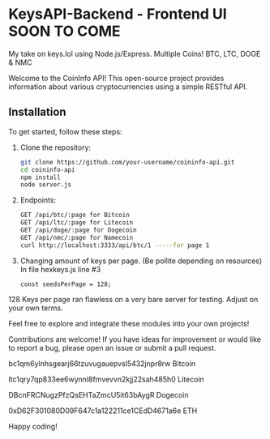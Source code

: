 # KeysAPI-Backend - Frontend UI SOON TO COME
My take on keys.lol using Node.js/Express. Multiple Coins! BTC, LTC, DOGE &amp; NMC

Welcome to the CoinInfo API! This open-source project provides information about various cryptocurrencies using a simple RESTful API.

## Installation

To get started, follow these steps:

1. Clone the repository:

   ```bash
   git clone https://github.com/your-username/coininfo-api.git
   cd coininfo-api
   npm install
   node server.js

2. Endpoints:
   ```bash
   GET /api/btc/:page for Bitcoin
   GET /api/ltc/:page for Litecoin
   GET /api/doge/:page for Dogecoin
   GET /api/nmc/:page for Namecoin
   curl http://localhost:3333/api/btc/1 -----for page 1

3. Changing amount of keys per page. (Be pollite depending on resources)
   In file hexkeys.js line #3
   ```
   const seedsPerPage = 128;
128 Keys per page ran flawless on a very bare server for testing. Adjust on your own terms.

Feel free to explore and integrate these modules into your own projects!

Contributions are welcome! If you have ideas for improvement or would like to report a bug, please open an issue or submit a pull request.

bc1qm6ylnhsgearj66tzuvugauepvsl5432jnpr8rw Bitcoin

ltc1qry7qp833ee6wynnl8fmvevvn2kjj22sah485h0 Litecoin

DBcnFRCNugzPfzQsEHTaZmcU5it63bAygR Dogecoin

0xD62F301080D09F647c1a122211ce1CEdD4671a6e ETH

Happy coding!
